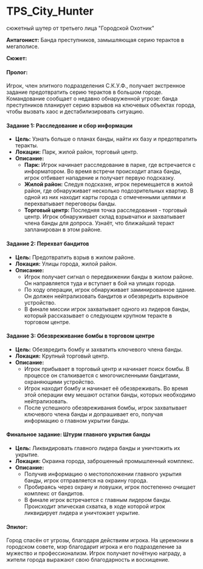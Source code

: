 # TPS_City_Hunter
сюжетный шутер от третьего лица
"Городской Охотник"

**Антагонист:** Банда преступников, замышляющая серию терактов в мегаполисе.

**Сюжет:**

#### Пролог:
Игрок, член элитного подразделения С.К.У.Ф., получает экстренное задание предотвратить серию терактов в большом городе. Командование сообщает о недавно обнаруженной угрозе: банда преступников планирует серию взрывов на ключевых объектах города, чтобы вызвать хаос и дестабилизировать ситуацию.

#### Задание 1: Расследование и сбор информации
- **Цель:** Узнать больше о планах банды, найти их базу и предотвратить теракты.
- **Локации:** Парк, жилой район, торговый центр.
- **Описание:**
  - **Парк:** Игрок начинает расследование в парке, где встречается с информатором. Во время встречи происходит атака банды, игрок отбивает нападение и получает первую подсказку.
  - **Жилой район:** Следуя подсказке, игрок перемещается в жилой район, где обнаруживает несколько подозрительных квартир. В одной из них находит карты города с отмеченными целями и перехватывает переговоры банды.
  - **Торговый центр:** Последняя точка расследования - торговый центр. Игрок обнаруживает склад взрывчатки и захватывает члена банды для допроса. Узнаёт, что ближайший теракт запланирован в этом районе.

#### Задание 2: Перехват бандитов
- **Цель:** Предотвратить взрыв в жилом районе.
- **Локация:** Улицы города, жилой район.
- **Описание:**
  - Игрок получает сигнал о передвижении банды в жилом районе. Он направляется туда и вступает в бой на улицах города.
  - По ходу операции, игрок обнаруживает заминированное здание. Он должен нейтрализовать бандитов и обезвредить взрывное устройство.
  - В финале миссии игрок захватывает одного из лидеров банды, который рассказывает о следующем крупном теракте в торговом центре.

#### Задание 3: Обезвреживание бомбы в торговом центре
- **Цель:** Обезвредить бомбу и захватить ключевого члена банды.
- **Локация:** Крупный торговый центр.
- **Описание:**
  - Игрок прибывает в торговый центр и начинает поиск бомбы. В процессе он сталкивается с многочисленными бандитами, охраняющими устройство.
  - Игрок находит бомбу и начинает её обезвреживать. Во время этой операции ему мешают остатки банды, которых необходимо нейтрализовать.
  - После успешного обезвреживания бомбы, игрок захватывает ключевого члена банды и допрашивает его, получая информацию о главном укрытии банды.

#### Финальное задание: Штурм главного укрытия банды
- **Цель:** Ликвидировать главного лидера банды и уничтожить их укрытие.
- **Локация:** Окраина города, заброшенный промышленный комплекс.
- **Описание:**
  - Получив информацию о местоположении главного укрытия банды, игрок отправляется на окраину города.
  - Пробираясь через охрану и ловушки, игрок постепенно очищает комплекс от бандитов.
  - В финале игрок встречается с главным лидером банды. Происходит эпическая схватка, в ходе которой игрок ликвидирует лидера и уничтожает укрытие.

#### Эпилог:
Город спасён от угрозы, благодаря действиям игрока. На церемонии в городском совете, мэр благодарит игрока и его подразделение за мужество и профессионализм. Игрок получает почётную награду, а жители города выражают свою благодарность и восхищение.
